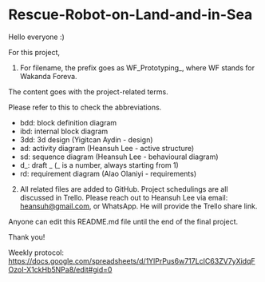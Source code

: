 # Rescue-Robot-on-Land-and-in-Sea

Hello everyone :)

For this project,

1) For filename, the prefix goes as WF_Prototyping_, where WF stands for Wakanda Foreva.

The content goes with the project-related terms.

Please refer to this to check the abbreviations.
- bdd: block definition diagram
- ibd: internal block diagram
- 3dd: 3d design (Yigitcan Aydin - design)
- ad: activity diagram (Heansuh Lee - active structure)
- sd: sequence diagram (Heansuh Lee - behavioural diagram)
- d_: draft _ (_ is a number, always starting from 1)
- rd: requirement diagram (Alao Olaniyi - requirements)

2) All related files are added to GitHub. Project schedulings are all discussed in Trello. Please reach out to Heansuh Lee via email: heansuh@gmail.com, or WhatsApp. He will provide the Trello share link.

Anyone can edit this README.md file until the end of the final project.

Thank you!

Weekly protocol: https://docs.google.com/spreadsheets/d/1YlPrPus6w717LcIC63ZV7yXidqFOzoI-X1ckHb5NPa8/edit#gid=0
